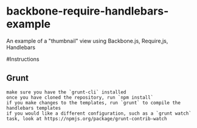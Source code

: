 backbone-require-handlebars-example
===================================

An example of a "thumbnail" view using Backbone.js, Require,js, Handlebars

#Instructions
## Grunt
	make sure you have the `grunt-cli` installed
	once you have cloned the repository, run `npm install`
	if you make changes to the templates, run `grunt` to compile the handlebars templates
	if you would like a different configuration, such as a `grunt watch` task, look at https://npmjs.org/package/grunt-contrib-watch